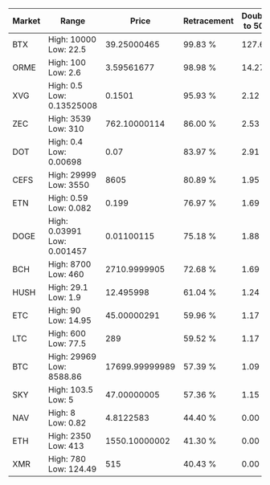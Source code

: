 | Market | Range | Price| Retracement | Doubles to 50% |
| --- | --- | --- | --- | --- |
| BTX | High: 10000<br />Low: 22.5 | 39.25000465 | 99.83 % | 127.68 |
| ORME | High: 100<br />Low: 2.6 | 3.59561677 | 98.98 % | 14.27 |
| XVG | High: 0.5<br />Low: 0.13525008 | 0.1501 | 95.93 % | 2.12 |
| ZEC | High: 3539<br />Low: 310 | 762.10000114 | 86.00 % | 2.53 |
| DOT | High: 0.4<br />Low: 0.00698 | 0.07 | 83.97 % | 2.91 |
| CEFS | High: 29999<br />Low: 3550 | 8605 | 80.89 % | 1.95 |
| ETN | High: 0.59<br />Low: 0.082 | 0.199 | 76.97 % | 1.69 |
| DOGE | High: 0.03991<br />Low: 0.001457 | 0.01100115 | 75.18 % | 1.88 |
| BCH | High: 8700<br />Low: 460 | 2710.9999905 | 72.68 % | 1.69 |
| HUSH | High: 29.1<br />Low: 1.9 | 12.495998 | 61.04 % | 1.24 |
| ETC | High: 90<br />Low: 14.95 | 45.00000291 | 59.96 % | 1.17 |
| LTC | High: 600<br />Low: 77.5 | 289 | 59.52 % | 1.17 |
| BTC | High: 29969<br />Low: 8588.86 | 17699.99999989 | 57.39 % | 1.09 |
| SKY | High: 103.5<br />Low: 5 | 47.00000005 | 57.36 % | 1.15 |
| NAV | High: 8<br />Low: 0.82 | 4.8122583 | 44.40 % | 0.00 |
| ETH | High: 2350<br />Low: 413 | 1550.10000002 | 41.30 % | 0.00 |
| XMR | High: 780<br />Low: 124.49 | 515 | 40.43 % | 0.00 |
